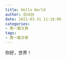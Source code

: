 ```yaml
---
title: Hello World
author: 启动台
date: 2022-03-31 11:18:00
categories:
- 第一篇文章
tags:
- 第一篇文章
---
```

你好，世界！
